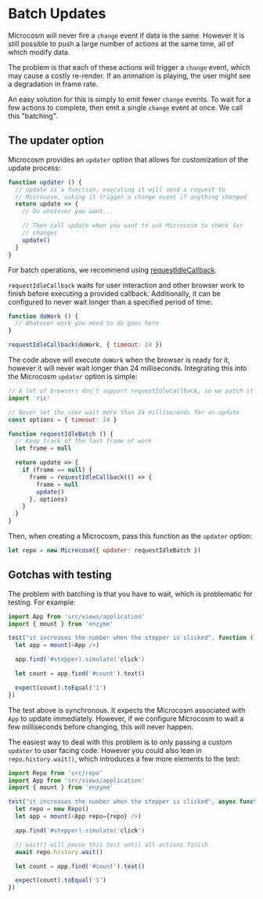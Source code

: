 # Batch Updates

Microcosm will never fire a `change` event if data is the
same. However it is still possible to push a large number of actions
at the same time, all of which modify data.

The problem is that each of these actions will trigger a `change`
event, which may cause a costly re-render. If an animation is playing,
the user might see a degradation in frame rate.

An easy solution for this is simply to emit fewer `change` events. To
wait for a few actions to complete, then emit a single `change` event
at once. We call this "batching".

## The updater option

Microcosm provides an `updater` option that allows for customization
of the update process:

```javascript
function updater () {
  // update is a function, executing it will send a request to
  // Microcosm, asking it trigger a change event if anything changed
  return update => {
    // Do whatever you want...

    // Then call update when you want to ask Microcosm to check for
    // changes
    update()
  }
}
```

For batch operations, we recommend
using
[requestIdleCallback](https://developer.mozilla.org/en-US/docs/Web/API/Window/requestIdleCallback).

`requestIdleCallback` waits for user interaction and other browser
work to finish before executing a provided callback. Additionally, it
can be configured to never wait longer than a specified period of
time:

```javascript
function doWork () {
  // Whatever work you need to do goes here
}

requestIdleCallback(doWork, { timeout: 24 })
```

The code above will execute `doWork` when the browser is ready for it,
however it will never wait longer than 24 milliseconds. Integrating
this into the Microcosm `updater` option is simple:

```javascript
// A lot of browsers don't support requestIdleCallback, so we patch it
import 'ric'

// Never let the user wait more than 24 milliseconds for an update
const options = { timeout: 24 }

function requestIdleBatch () {
  // Keep track of the last frame of work
  let frame = null

  return update => {
    if (frame == null) {
      frame = requestIdleCallback(() => {
        frame = null
        update()
      }, options)
    }
  }
}
```

Then, when creating a Microcosm, pass this function as the `updater`
option:

```javascript
let repo = new Microcosm({ updater: requestIdleBatch })
```

## Gotchas with testing

The problem with batching is that you have to wait, which is
problematic for testing. For example:

```javascript
import App from 'src/views/application'
import { mount } from 'enzyme'

test("it increases the number when the stepper is clicked", function () {
  let app = mount(<App />)

  app.find('#stepper).simulate('click')

  let count = app.find('#count').text()

  expect(count).toEqual('1')
})
```

The test above is synchronous. It expects the Microcosm associated
with `App` to update immediately. However, if we configure Microcosm
to wait a few milliseconds before changing, this will never happen.

The easiest way to deal with this problem is to only passing a custom
`updater` to user facing code. However you could also lean in
`repo.history.wait()`, which introduces a few more elements to the
test:

```javascript
import Repo from 'src/repo'
import App from 'src/views/application'
import { mount } from 'enzyme'

test("it increases the number when the stepper is clicked", async function () {
  let repo = new Repo()
  let app = mount(<App repo={repo} />)

  app.find('#stepper).simulate('click')

  // wait() will pause this test until all actions finish
  await repo.history.wait()

  let count = app.find('#count').text()

  expect(count).toEqual('1')
})
```
